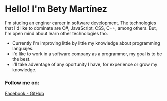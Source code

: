<!DOCTYPE html>
<html>
    <head>
        <meta charset="utf-8">
        <link href="./style.css" rel="stylesheet" type="text/css">
    </head>
    <body>
        <h1>Hello! I'm Bety Martínez</h1>
        <p>I'm studing an enginer career in software development. The technologies that I'd like to dominate are
            C#, JavaScript, CSS, C++, among others. 
            But, I'm open mind about learn other technologies tho. 
        </p>
        <ul>
            <li>Currently I'm improving little by little my knowledge about programming languajes.</li>
            <li>I'd like to work in a software company as a programmer, my goal is to be the best.</li>
            <li>I'll take adventage of any oportunity I have, for experience or grow my knowledge.</li>
        </ul>
        <h3>Follow me on:</h3>
        <a href="https://www.facebook.com/BettyMtzPerez/" target="_blank">Facebook - </a> 
        <a href="https://github.com/tris460" target="_blank">GitHub</a>
    </body>
</html>
